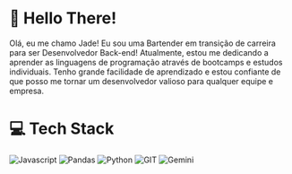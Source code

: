# 👋 Hello There!

Olá, eu me chamo Jade! Eu sou uma Bartender em transição de carreira para ser Desenvolvedor Back-end!
Atualmente, estou me dedicando a aprender as linguagens de programação através de bootcamps e estudos individuais. Tenho grande facilidade de aprendizado e estou confiante de que posso me tornar um desenvolvedor valioso para qualquer equipe e empresa.

# 💻 Tech Stack

![Javascript](https://img.shields.io/badge/JavaScript-323330?style=for-the-badge&logo=javascript&logoColor=F7DF1E)
![Pandas](https://img.shields.io/badge/Pandas-2C2D72?style=for-the-badge&logo=pandas&logoColor=white)
![Python](https://img.shields.io/badge/Python-FFD43B?style=for-the-badge&logo=python&logoColor=blue)
![GIT](https://img.shields.io/badge/GIT-E44C30?style=for-the-badge&logo=git&logoColor=white)
![Gemini](https://img.shields.io/badge/Gemini-8E75B2?style=for-the-badge&logo=googlebard&logoColor=fff)

